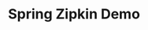 ---
title:  "Spring Zipkin Demo"
description: >
    Instrument a Spring Boot application with Zipkin
summary:
- Instrument a Spring Boot application with Zipkin
topics:
- Spring
- Microservices
tags:
- Spring
- Microservices
- Spring Boot
- REST
- Zipkin
- Observability
patterns:
- Observability
team:
- Brian McClain
repo: https://github.com/BrianMMcClain/spring-zipkin-demo
readme: false
---